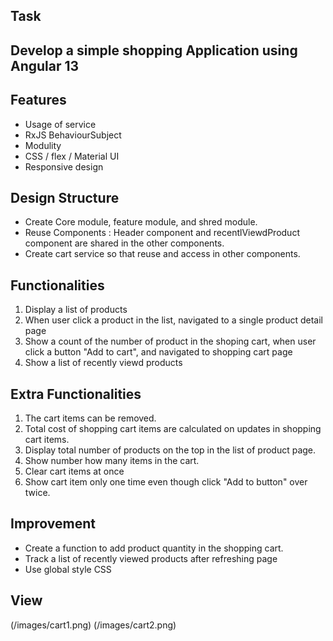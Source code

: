 ## Task
Develop a simple shopping Application using Angular 13 
---
## Features 

  * Usage of service
  * RxJS BehaviourSubject
  * Modulity
  * CSS / flex /  Material UI
  * Responsive design

## Design Structure
  * Create Core module, feature module, and shred module.
  * Reuse Components : Header component and recentlViewdProduct component are shared in the other components.
  * Create cart service so that reuse and access in other components.

## Functionalities
 1. Display a list of products 
 2. When user click a product in the list, navigated to a single product detail page
 3. Show a count of the number of product in the shoping cart, when user click a button "Add to cart", and navigated to shopping cart page
 4. Show a list of recently viewd products

## Extra Functionalities
1. The cart items can be removed.
2. Total cost of shopping cart items are calculated on updates in shopping cart items.
3. Display total number of products on the top in the list of product page.
4. Show number how many items in the cart.
5. Clear cart items at once
6. Show cart item only one time even though click "Add to button" over twice.


## Improvement
* Create a function to add product quantity in the shopping cart.
* Track a list of recently viewed products after refreshing page
* Use global style CSS

## View
(/images/cart1.png)
(/images/cart2.png)
